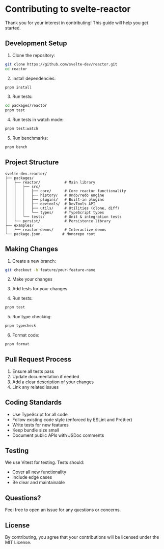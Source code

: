 # Contributing to svelte-reactor

Thank you for your interest in contributing! This guide will help you get started.

## Development Setup

1. Clone the repository:
```bash
git clone https://github.com/svelte-dev/reactor.git
cd reactor
```

2. Install dependencies:
```bash
pnpm install
```

3. Run tests:
```bash
cd packages/reactor
pnpm test
```

4. Run tests in watch mode:
```bash
pnpm test:watch
```

5. Run benchmarks:
```bash
pnpm bench
```

## Project Structure

```
svelte-dev.reactor/
├── packages/
│   ├── reactor/           # Main library
│   │   ├── src/
│   │   │   ├── core/      # Core reactor functionality
│   │   │   ├── history/   # Undo/redo engine
│   │   │   ├── plugins/   # Built-in plugins
│   │   │   ├── devtools/  # DevTools API
│   │   │   ├── utils/     # Utilities (clone, diff)
│   │   │   └── types/     # TypeScript types
│   │   └── tests/         # Unit & integration tests
│   └── persist/           # Persistence library
├── examples/
│   └── reactor-demos/     # Interactive demos
└── package.json          # Monorepo root
```

## Making Changes

1. Create a new branch:
```bash
git checkout -b feature/your-feature-name
```

2. Make your changes

3. Add tests for your changes

4. Run tests:
```bash
pnpm test
```

5. Run type checking:
```bash
pnpm typecheck
```

6. Format code:
```bash
pnpm format
```

## Pull Request Process

1. Ensure all tests pass
2. Update documentation if needed
3. Add a clear description of your changes
4. Link any related issues

## Coding Standards

- Use TypeScript for all code
- Follow existing code style (enforced by ESLint and Prettier)
- Write tests for new features
- Keep bundle size small
- Document public APIs with JSDoc comments

## Testing

We use Vitest for testing. Tests should:
- Cover all new functionality
- Include edge cases
- Be clear and maintainable

## Questions?

Feel free to open an issue for any questions or concerns.

## License

By contributing, you agree that your contributions will be licensed under the MIT License.
